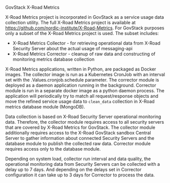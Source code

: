 GovStack X-Road Metrics

X-Road Metrics project is incorporated in GovStack as a service usage data collection 
utility. The full X-Road Metrics project is available at 
https://github.com/nordic-institute/X-Road-Metrics. For GovStack purposes only a subset of 
the X-Road Metrics project is used. The subset includes:

* X-Road Metrics Collector - for retrieving operational data from X-Road Security Server
about the actual usage of messaging-api
* X-Road Metrics Corrector - cleanup of raw data and constructing of monitoring metrics 
database collection

X-Road Metrics applications, written in Python, are packaged as Docker images. The collector
image is run as a Kubernetes CronJob with an interval set with the .Values.cronjob.schedule 
parameter. The corrector module is deployed as a daemon application running in the 
background. Corrector module is run in a separate docker image as a python daemon process.
The application will periodically try to match all request/response objects and move the
refined service usage data to `clean_data` collection in X-Road metrics database module 
(MongoDB).

Data collection is based on X-Road Security Server operational monitoring data. Therefore, 
the collector module requires access to all security servers that are covered by X-Road 
Metrics for GovStack. The collector module additionally requires access to the X-Road 
GovStack sandbox Central Server to gather information about connected Security Servers
and the database module to publish the collected raw data. Corrector module requires
access only to the database module.

Depending on system load, collector run interval and data quality, the operational 
monitoring data from Security Servers can be collected with a delay up to 7 days. And
depending on the delays set in Corrector configuration it can take up to 3 days for
Corrector to process the data.
